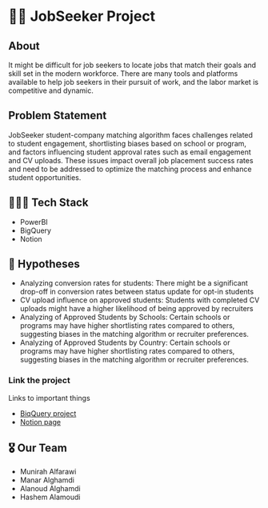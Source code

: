 # 💼🔎 JobSeeker Project
## About
It might be difficult for job seekers to locate jobs that match their goals and skill set in the modern workforce. There are many tools and platforms available to help job seekers in their pursuit of work, and the labor market is competitive and dynamic.

## Problem Statement 
JobSeeker student-company matching algorithm faces challenges related to student engagement, shortlisting biases based on school or program, and factors influencing student approval rates such as email engagement and CV uploads. 
These issues impact overall job placement success rates and need to be addressed to optimize the matching process and enhance student opportunities.

## 👩🏻‍💻 Tech Stack
* PowerBI
* BigQuery
* Notion

## 🔬 Hypotheses
* Analyzing conversion rates for students: There might be a significant drop-off in conversion rates between status update for opt-in students
* CV upload influence on approved students: Students with completed CV uploads might have a higher likelihood of being  approved by recruiters
* Analyzing of Approved Students by Schools: Certain schools or programs may have higher shortlisting rates compared to others, suggesting biases in the matching algorithm or recruiter preferences.
* Analyzing of Approved Students by Country: Certain schools or programs may have higher shortlisting rates compared to others, suggesting biases in the matching algorithm or recruiter preferences.
  
### Link the project
Links to important things

* [BiqQuery project](https://console.cloud.google.com/bigquery?sq=911268516373:09c2cf032f0c41358fecbb4dcff4a2df&authuser=1&project=data-analysis-bootcamp-414707&supportedpurview=project&ws=!1m4!1m3!8m2!1s911268516373!2s09c2cf032f0c41358fecbb4dcff4a2df)
* [Notion page](https://www.notion.so/JobSeeker-afced45ce3ec45f6ae7af30d9051fb83?p=2460ca63536c43c6b765503871972059&pm=s)

## 🎖️ Our Team
* Munirah Alfarawi
* Manar Alghamdi
* Alanoud Alghamdi
* Hashem Alamoudi 
